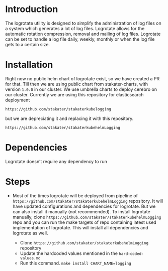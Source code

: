 # Introduction

The logrotate utility is designed to simplify the administration of log files on a system which generates a lot of log files. Logrotate allows for the automatic rotation compression, removal and mailing of log files. Logrotate can be set to handle a log file daily, weekly, monthly or when the log file gets to a certain size.

# Installation

Right now no public helm chart of logrotate exist, so we have created a PR for that. Till then we are using public chart from stakater-charts, with version `1.0.0` in our cluster. We use umbrella charts to deploy cerebro on our cluster. Currently we are using this repository for elasticsearch deployment
```
https://github.com/stakater/stakaterkubelogging
```

 but we are depreciating it and replacing it with this repository.
```
https://github.com/stakater/stakaterkubehelmLogging
```

# Dependencies

Logrotate doesn’t require any dependency to run

# Steps

* Most of the times logrotate will be deployed from pipeline of `https://github.com/stakater/stakaterkubehelmLogging` repository. It will have updated configurations and dependencies for logrotate. But we can also install it manually (not recommended). To install logrotate manually, clone `https://github.com/stakater/stakaterkubehelmLogging` repo and you can run the make targets of repo containing latest used implementation of logrotate. This will install all dependencies and logrotate as well.

    * Clone `https://github.com/stakater/stakaterkubehelmLogging` repository
    * Update the hardcoded values mentioned in the `hard-coded-values.md`
    * Run this command. `make install CHART_NAME=logging`